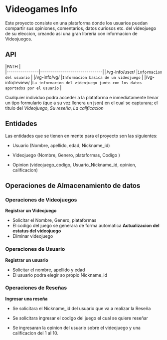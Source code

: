 # Videogames Info

  Este proyecto consiste en una plataforma donde los usuarios puedan compartir
  sus opiniones, comentarios, datos curiosos etc. del videojuego de su
  eleccion, creando asi una gran libreria con informacion de Videojuegos.

## API

|PATH               |                          
|----------------|-------------------------------|
|/vg-info/user/         |`informacion del usuario`               |
|/vg-info/vg/  |`Informacion basica de un videojuego`             |
|/vg-info/review/  |`La informacion del videojuego junto con los datos aportados por el usuario`               |




Cualquier individuo podra acceder a la plataforma e inmediatamente llenar un
tipo formulario (que a su vez llenera un json) en el cual se capturara; el
titulo del *Videojuego*, *Su reseña*, *La calificacion*

## Entidades
Las entidades que se tienen en mente para el proyecto son las
siguientes:

- Usuario (Nombre, apellido, edad, Nickname_id)

- Videojuego (Nombre, Genero, plataformas, Codigo )

- Opinion (videojuego_codigo, Usuario_Nickname_id, opinion, calificacion)

## Operaciones de Almacenamiento de datos
### Operaciones de Videojuegos

**Registrar un Videojuego**
- Solicitar el Nombre, Genero, plataformas
- El codigo del juego se generara de forma automatica
**Actualizacion del estatus del videojuego**
- Eliminar videojuego

### Operaciones de Usuario
**Registrar un usuario**
- Solicitar el nombre, apellido y edad
- El usuario podra elegir so propio Nickname_id

### Operaciones de Reseñas
**Ingresar una reseña**
- Se solicitara el Nickname_id del usuario que va a realizar la Reseña

- Se solicitara ingresar el codigo del juego el cual se quiere reseñar

- Se ingresaran la opinion del usuario sobre el videojuego y una calificacion del 1 al 10.
